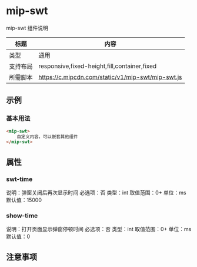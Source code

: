 # mip-swt

mip-swt 组件说明

标题|内容
----|----
类型|通用
支持布局|responsive,fixed-height,fill,container,fixed
所需脚本|https://c.mipcdn.com/static/v1/mip-swt/mip-swt.js

## 示例

### 基本用法
```html
<mip-swt>
    自定义内容，可以嵌套其他组件
</mip-swt>
```

## 属性

### swt-time

说明：弹窗关闭后再次显示时间
必选项：否
类型：int
取值范围：0+
单位：ms
默认值：15000

### show-time

说明：打开页面显示弹窗停顿时间
必选项：否
类型：int
取值范围：0+
单位：ms
默认值：0

## 注意事项

